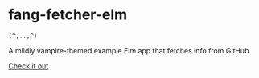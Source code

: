 # fang-fetcher-elm
```
(^,..,^)
```

A mildly vampire-themed example Elm app that fetches info from GitHub. 

[Check it out](https://jesseilev.github.io/fang-fetcher-elm/)
